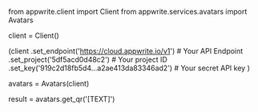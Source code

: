 from appwrite.client import Client
from appwrite.services.avatars import Avatars

client = Client()

(client
  .set_endpoint('https://cloud.appwrite.io/v1') # Your API Endpoint
  .set_project('5df5acd0d48c2') # Your project ID
  .set_key('919c2d18fb5d4...a2ae413da83346ad2') # Your secret API key
)

avatars = Avatars(client)

result = avatars.get_qr('[TEXT]')
